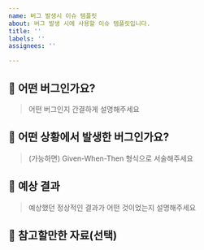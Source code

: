 ```yaml
---
name: 버그 발생시 이슈 템플릿
about: 버그 발생 시에 사용할 이슈 템플릿입니다.
title: ''
labels: ''
assignees: ''

---
```


## 🚨 어떤 버그인가요?

> 어떤 버그인지 간결하게 설명해주세요

## 🔗 어떤 상황에서 발생한 버그인가요?

> (가능하면) Given-When-Then 형식으로 서술해주세요

## 🔗 예상 결과

> 예상했던 정상적인 결과가 어떤 것이었는지 설명해주세요

## 🔗 참고할만한 자료(선택)
